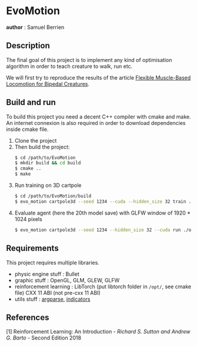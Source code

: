 # EvoMotion
__author__ : Samuel Berrien

## Description
The final goal of this project is to implement any kind of optimisation algorithm in order to teach creature to walk, run etc.

We will first try to reproduce the results of the article [Flexible Muscle-Based Locomotion for Bipedal Creatures](https://www.goatstream.com/research/papers/SA2013/SA2013.pdf).

## Build and run

To build this project you need a decent C++ compiler with cmake and make.
An internet connexion is also required in order to download dependencies inside cmake file.

1. Clone the project
2. Then build the project:
    ```bash
    $ cd /path/to/EvoMotion
    $ mkdir build && cd build
    $ cmake ..
    $ make
    ```
3. Run training on 3D cartpole
    ```bash
   $ cd /path/to/EvoMotion/build
   $ evo_motion cartpole3d --seed 1234 --cuda --hidden_size 32 train ./out/cartpole3d_a2c --episodes 1024 --nb_saves 1024 --learning_rate 1e-3
   ```
4. Evaluate agent (here the 20th model save) with GLFW window of 1920 * 1024 pixels
   ```bash
   $ evo_motion cartpole3d --seed 1234 --hidden_size 32 --cuda run ./out/cartpole3d_a2c/save_20 -w 1920 -h 1024
   ```

## Requirements
This project requires multiple libraries.
* physic engine stuff : Bullet
* graphic stuff : OpenGL, GLM, GLEW, GLFW
* reinforcement learning : LibTorch (put libtorch folder in `/opt/`, see cmake file) CXX 11 ABI (not pre-cxx 11 ABI)
* utils stuff : [argparse](https://github.com/p-ranav/argparse), [indicators](https://github.com/p-ranav/indicators)

## References

[1] Reinforcement Learning: An Introduction - *Richard S. Sutton and Andrew G. Barto* - Second Edition 2018
